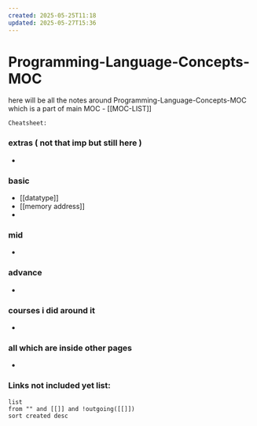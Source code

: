 ```yaml
---
created: 2025-05-25T11:18
updated: 2025-05-27T15:36
---
```


# Programming-Language-Concepts-MOC

here will be all the notes around Programming-Language-Concepts-MOC which is a part of main MOC - [[MOC-LIST]]

`Cheatsheet:`  

### extras ( not that imp but still here )

- 

### basic

- [[datatype]]
- [[memory address]]
- 


### mid

- 

### advance

- 


### courses i did around it

- 


### all which are inside other pages

- 


### **Links not included yet list:**
```dataview
list
from "" and [[]] and !outgoing([[]])
sort created desc
```
